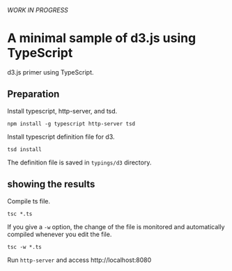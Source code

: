 *WORK IN PROGRESS*

# A minimal sample of d3.js using TypeScript

d3.js primer using TypeScript.

## Preparation

Install typescript, http-server, and tsd.

```
npm install -g typescript http-server tsd
```

Install typescript definition file for d3.

```
tsd install
```

The definition file is saved in `typings/d3` directory.

## showing the results

Compile ts file.

```
tsc *.ts
```

If you give a `-w` option, the change of the file is monitored and automatically compiled whenever you edit the file.

```
tsc -w *.ts
```

Run `http-server` and access http://localhost:8080

